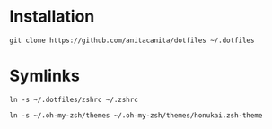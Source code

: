 # Installation

  `git clone https://github.com/anitacanita/dotfiles ~/.dotfiles`   

# Symlinks

  `ln -s ~/.dotfiles/zshrc ~/.zshrc`
  
  `ln -s ~/.oh-my-zsh/themes ~/.oh-my-zsh/themes/honukai.zsh-theme`
